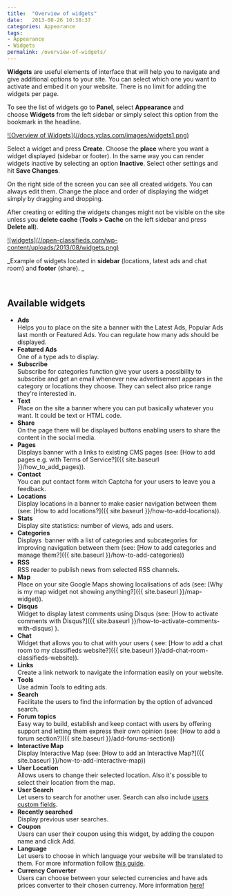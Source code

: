 ```yaml
---
title:  "Overview of widgets"
date:   2013-08-26 10:38:37
categories: Appearance
tags: 
- Appearance
- Widgets
permalink: /overview-of-widgets/
---
```

**Widgets** are useful elements of interface that will help you to navigate and give additional options to your site. You can select which one you want to activate and embed it on your website. There is no limit for adding the widgets per page.

To see the list of widgets go to **Panel**, select **Appearance** and choose **Widgets** from the left sidebar or simply select this option from the bookmark in the headline. 

<a href="{{ site.baseurl }}/images/widgets1.png" class="thumbnail gallery-item" data-gallery>
![Overview of Widgets](//docs.yclas.com/images/widgets1.png)
</a>

Select a widget and press **Create**. Choose the **place** where you want a widget displayed (sidebar or footer). In the same way you can render widgets inactive by selecting an option **Inactive**. Select other settings and hit **Save Changes**.

On the right side of the screen you can see all created widgets. You can always edit them. Change the place and order of displaying the widget simply by dragging and dropping.

After creating or editing the widgets changes might not be visible on the site unless you **delete cache** (**Tools > Cache** on the left sidebar and press **Delete all**).

<a href="//open-classifieds.com/wp-content/uploads/2013/08/widgets.png" class="thumbnail gallery-item" data-gallery>
![widgets](//open-classifieds.com/wp-content/uploads/2013/08/widgets.png)
</a>

_Example of widgets located in **sidebar** (locations, latest ads and chat room) and **footer** (share). _

<br>

## Available widgets

+ **Ads** <br>
   Helps you to place on the site a banner with the Latest Ads, Popular Ads last month or Featured Ads. You can regulate how many ads should be displayed. <br>
+ **Featured Ads** <br>
   One of a type ads to display.<br>
+ **Subscribe** <br>
   Subscribe for categories function give your users a possibility to subscribe and get an email whenever new advertisement appears in the category or locations they choose. They can select also price range they're interested in.<br>
+ **Text** <br>
   Place on the site a banner where you can put basically whatever you want. It could be text or HTML code.<br>
+ **Share** <br>
   On the page there will be displayed buttons enabling users to share the content in the social media.<br>
+ **Pages** <br>
   Displays banner with a links to existing CMS pages (see: [How to add pages e.g. with Terms of Service?]({{ site.baseurl }}/how_to_add_pages)).<br>
+ **Contact** <br>
   You can put contact form witch Captcha for your users to leave you a feedback.<br>
+ **Locations** <br>
   Display locations in a banner to make easier navigation between them (see: [How to add locations?]({{ site.baseurl }}/how-to-add-locations)).<br>
+ **Stats** <br>
   Display site statistics: number of views, ads and users.<br>
+ **Categories** <br>
   Displays  banner with a list of categories and subcategories for improving navigation between them (see: [How to add categories and manage them?]({{ site.baseurl }}/how-to-add-categories))<br>
+ **RSS** <br>
   RSS reader to publish news from selected RSS channels.<br>
+ **Map** <br>
   Place on your site Google Maps showing localisations of ads (see: [Why is my map widget not showing anything?]({{ site.baseurl }}/map-widget)).<br>
+ **Disqus** <br>
   Widget to display latest comments using Disqus (see: [How to activate comments with Disqus?]({{ site.baseurl }}/how-to-activate-comments-with-disqus) ).<br>
+ **Chat** <br>
   Widget that allows you to chat with your users ( see: [How to add a chat room to my classifieds website?]({{ site.baseurl }}/add-chat-room-classifieds-website)).<br>
+ **Links** <br>
   Create a link network to navigate the information easily on your website.<br>
+ **Tools** <br>
   Use admin Tools to editing ads.<br>
+ **Search** <br>
   Facilitate the users to find the information by the option of advanced search.<br>
+ **Forum topics** <br>
   Easy way to build, establish and keep contact with users by offering support and letting them express their own opinion (see: [How to add a forum section?]({{ site.baseurl }}/add-forums-section))<br>
+ **Interactive Map** <br>
   Display Interactive Map (see: [How to add an Interactive Map?]({{ site.baseurl }}/how-to-add-interactive-map))
+ **User Location** <br>
   Allows users to change their selected location. Also it's possible to select their location from the map.
+ **User Search** <br>
   Let users to search for another user. Search can also include [users custom fields](http://docs.yclas.com/users-custom-fields/). 
+ **Recently searched** <br>
   Display previous user searches.
+ **Coupon** <br>
   Users can user their coupon using this widget, by adding the coupon name and click Add.
+ **Language** <br>
   Let users to choose in which language your website will be translated to them. For more information follow [this guide](http://docs.yclas.com/languages-widget).
+ **Currency Converter** <br>
   Users can choose between your selected currencies and have ads prices converter to their chosen currency. More information [here!](http://docs.yclas.com/currency-converter-widget)